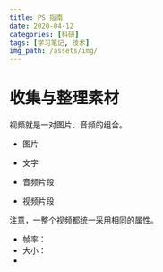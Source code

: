 ```yaml
---
title: PS 指南
date: 2020-04-12
categories: [科研]
tags: [学习笔记, 技术]
img_path: /assets/img/
---
```



# 收集与整理素材

视频就是一对图片、音频的组合。

- 图片
- 文字
- 音频片段


- 视频片段

注意，一整个视频都统一采用相同的属性。
- 帧率：
- 大小：
- 


# 
